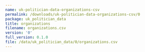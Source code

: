 ```yaml
---
name: uk-politician-data-organizations-csv
permalink: /downloads/uk-politician-data-organizations-csv/0
package: uk_politician_data
title: organizations
filename: organizations.csv
version: '0'
full_version: 0.1.0
file: /data/uk_politician_data/0/organizations.csv
---
```

